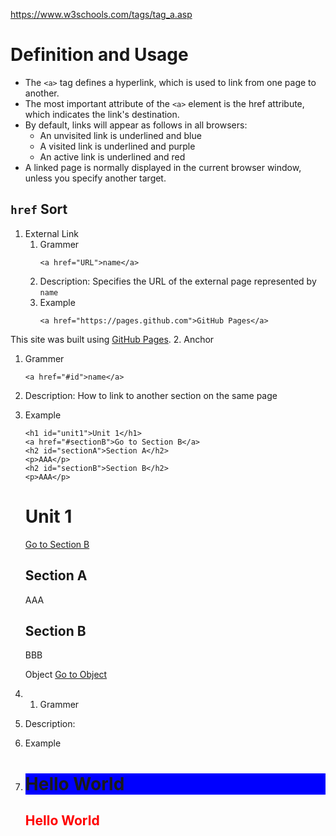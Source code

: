 https://www.w3schools.com/tags/tag_a.asp

# Definition and Usage
- The `<a>` tag defines a hyperlink, which is used to link from one page to another.
- The most important attribute of the `<a>` element is the href attribute, which indicates the link's destination.
- By default, links will appear as follows in all browsers:
  - An unvisited link is underlined and blue
  - A visited link is underlined and purple
  - An active link is underlined and red
- A linked page is normally displayed in the current browser window, unless you specify another target.

## `href` Sort
1. External Link
   1. Grammer
      ```
      <a href="URL">name</a>
      ```
   2. Description:
      Specifies the URL of the external page represented by `name`
   3. Example
      ```
      <a href="https://pages.github.com">GitHub Pages</a>
      ```
This site was built using <a href="https://pages.github.com">GitHub Pages</a>.
2. Anchor
   1. Grammer
      ```
      <a href="#id">name</a>
      ```  
   3. Description:
      How to link to another section on the same page
   5. Example
      ```
      <h1 id="unit1">Unit 1</h1>
      <a href="#sectionB">Go to Section B</a>
      <h2 id="sectionA">Section A</h2>
      <p>AAA</p>
      <h2 id="sectionB">Section B</h2>
      <p>AAA</p>
      ```
      <h1 id="unit1">Unit 1</h1>
      <a href="#sectionB">Go to Section B</a>
      <h2 id="sectionA">Section A</h2>
      <p>AAA</p>
      <h2 id="sectionB">Section B</h2>
      <p>BBB</p>
      
      <a name="object-name">Object</a>
      <a href="#object-name">Go to Object</a>
7.    1. Grammer
   2. Description:
   3. Example
      
8. 
      <html>
      <body>
        <h1 style="background-color:Blue;">Hello World</h1>
        <h2 style="color:Red;">Hello World</h2> 
      </body>
      </html>   
